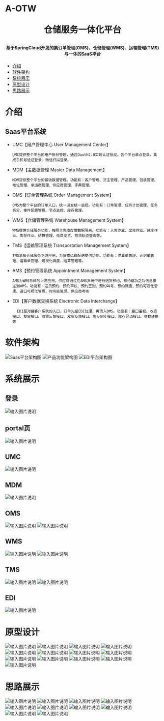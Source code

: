 # A-OTW

<h1 align="center" style="margin: 30px 0 30px; font-weight: bold;">仓储服务一体化平台</h1>
<h4 align="center">基于SpringCloud开发的集订单管理(OMS)、仓储管理(WMS)、运输管理(TMS)与一体的SaaS平台</h4>

<!--ts-->

   * [介绍](#介绍)
   * [软件架构](#软件架构)
   * [系统展示](#系统展示)    
   * [原型设计](#原型设计)    
   * [思路展示](#思路展示) 
   
   
<!--te-->

# 介绍
## Saas平台系统

- UMC【用户管理中心 User Management Center】

      UMC提供整个平台的用户账号管理，通过Oauth2.0实现认证授权，各个平台单点登录，集成手机号验证登录、微信扫描登录。

- MDM【主数据管理 Master Data Management】

      MDM提供整个平台的基础数据管理。功能有：客户管理、货主管理、产品管理、包装管理、地址管理、承运商管理、供应商管理、字典管理。

- OMS【订单管理系统 Order Management System】

      OMS为整个平台的订单入口，统一派发统一监控。功能有：订单管理、任务计划管理、任务拆分、事件配置管理、节点监控、库存管理。

- WMS【仓储管理系统 Warehouse Management System】

      WMS提供仓储服务功能，按照仓库维度做数据隔离。功能有：入库作业、出库作业、越库作业、库存作业、结算管理、电商发货、物流轨迹查询等。

- TMS【运输管理系统 Transportation Management System】

      TMS承接仓储服务下游应用，为货物运输配送提供功能。功能有：作业单管理、计划单管理、运输单管理、可视化调度、结算管理等。

- AMS【预约管理系统 Appointment Management System】
    
      AMS为WMS系统的上游应用，供应商通过在AMS系统中进行送货预约，预约成功之后信息推送到WMS。功能有：送货预约、预约审核、预约签到、预约叫号、预约调度、预约可视化管理、道口可视化管理、时间窗管理、供应商考核 

- EDI【客户数据交换系统 Electronic Data Interchange】

        EDI是对接客户系统的入口，订单先经EDI处理，再流入OMS。功能有：接口鉴权、收货接口、发货接口、收货反馈接口、发货反馈接口、库存同步接口、库存异动接口、参数转换等

# 软件架构

![Saas平台架构图](729be84fe2e8d3295a888b322481bc1.jpg)
![产品功能架构图](1664256661450.jpg)
![EDI平台架构图](0efeb916b148d18eee7fd345993cc57.jpg)


# 系统展示
## 登录
![输入图片说明](1664242603533.jpg)
## portal页
![输入图片说明](1664242642377.jpg)
## UMC
![输入图片说明](1664242724492.jpg)
## MDM
![输入图片说明](1664242764166.jpg)
## OMS
![输入图片说明](1664242813805.jpg)
![输入图片说明](1664242875907.jpg)
## WMS
![输入图片说明](1664242949650.jpg)
![输入图片说明](1664243009337.jpg)
## TMS
![输入图片说明](1664243179923.jpg)
![输入图片说明](1664243231621.jpg)
## EDI
![输入图片说明](1664243330417.jpg)



# 原型设计
![输入图片说明](1664244070693.jpg)
![输入图片说明](1664244094573.jpg)
![输入图片说明](1664244123966.jpg)
![输入图片说明](1664244178035.jpg)
![输入图片说明](1664244286481.jpg)
![输入图片说明](1664244307046.jpg)
![输入图片说明](1664244345134.jpg)
![输入图片说明](1664244506026.jpg)
![输入图片说明](1664244533795.jpg)
![输入图片说明](1664244654305.jpg)
![输入图片说明](1664244736682.jpg)
![输入图片说明](1664244841078.jpg)
![输入图片说明](1664244899895.jpg)

# 思路展示
![输入图片说明](1664245044485.jpg)
![输入图片说明](1664245062702.jpg)
![输入图片说明](1664245104050.jpg)
![输入图片说明](1664245273065.png)
![输入图片说明](1664245471951.jpg)
![输入图片说明](1664245548787.jpg)
![输入图片说明](1664245584635.jpg)
![输入图片说明](1664245618171.jpg)
![输入图片说明](1664245653299.jpg)
![输入图片说明](1664245701210.jpg)
